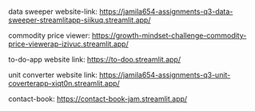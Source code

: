 data sweeper website-link: https://jamila654-assignments-q3-data-sweeper-streamlitapp-siikuq.streamlit.app/

commodity price viewer: https://growth-mindset-challenge-commodity-price-viewerap-izivuc.streamlit.app/

to-do-app website link: https://to-doo.streamlit.app/

unit converter website link: https://jamila654-assignments-q3-unit-coverterapp-xiqt0n.streamlit.app/

contact-book: https://contact-book-jam.streamlit.app/
